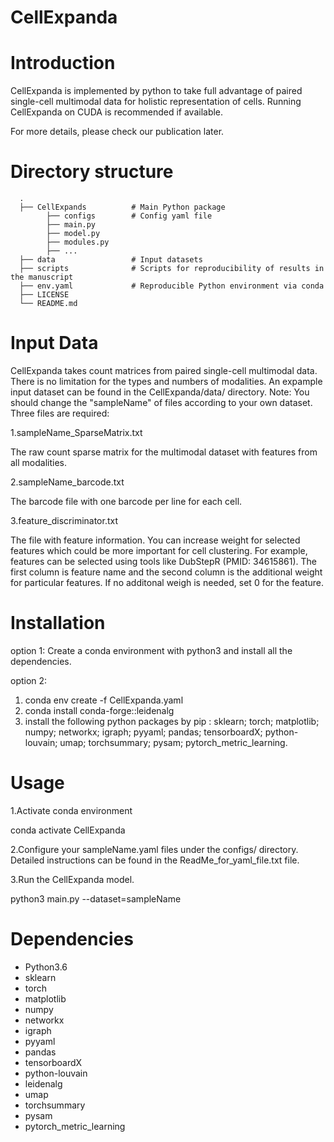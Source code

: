 # CellExpanda
# Introduction
CellExpanda is implemented by python to take full advantage of paired single-cell multimodal data for holistic representation of cells. Running CellExpanda on CUDA is recommended if available.

For more details, please check our publication later.


# Directory structure
      .
      ├── CellExpands          # Main Python package
            ├── configs        # Config yaml file 
            ├── main.py
            ├── model.py
            ├── modules.py
            ├── ...  
      ├── data                 # Input datasets
      ├── scripts              # Scripts for reproducibility of results in the manuscript
      ├── env.yaml             # Reproducible Python environment via conda
      ├── LICENSE
      └── README.md



# Input Data
CellExpanda takes count matrices from paired single-cell multimodal data. There is no limitation for the types and numbers of modalities.
An expample input dataset can be found in the CellExpanda/data/ directory. Note: You should change the "sampleName" of files according to your own dataset.
Three files are required:

1.sampleName_SparseMatrix.txt 

The raw count sparse matrix for the multimodal dataset with features from all modalities.

2.sampleName_barcode.txt  

The barcode file with one barcode per line for each cell.

3.feature_discriminator.txt  

The file with feature information. You can increase weight for selected features which could be more important for cell clustering. For example, features can be selected using tools like DubStepR (PMID: 34615861). The first column is feature name and the second column is the additional weight for particular features. If no additonal weigh is needed, set 0 for the feature.



# Installation
option 1:
Create a conda environment with python3 and install all the dependencies.

option 2:
1. conda env create -f CellExpanda.yaml
2. conda install conda-forge::leidenalg
3. install the following python packages by pip : sklearn; torch; matplotlib; numpy; networkx; igraph; pyyaml; pandas; tensorboardX; python-louvain; umap; torchsummary; pysam; pytorch_metric_learning.


# Usage
1.Activate conda environment

conda activate CellExpanda

2.Configure your sampleName.yaml files under the configs/ directory. Detailed instructions can be found in the ReadMe_for_yaml_file.txt file.

3.Run the CellExpanda model.

python3 main.py --dataset=sampleName


# Dependencies
+ Python3.6
+ sklearn
+ torch
+ matplotlib
+ numpy
+ networkx
+ igraph
+ pyyaml
+ pandas
+ tensorboardX
+ python-louvain
+ leidenalg
+ umap
+ torchsummary
+ pysam
+ pytorch_metric_learning
